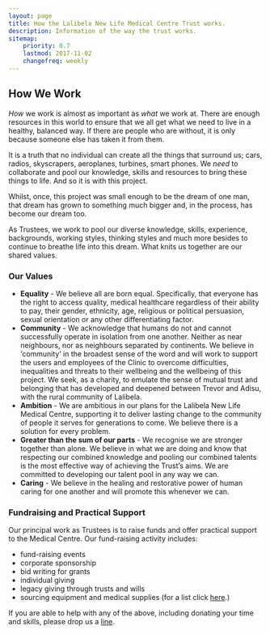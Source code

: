 ```yaml
---
layout: page
title: How the Lalibela New Life Medical Centre Trust works.
description: Information of the way the trust works.
sitemap:
    priority: 0.7
    lastmod: 2017-11-02
    changefreq: weekly
---
```

## How We Work

<i>How</i> we work is almost as important as <i>what</i> we work at. 
There are enough resources in this world to ensure that we all get what we need to live in a healthy, balanced way. 
If there are people who are without, it is only because someone else has taken it from them. 

It is a truth that no individual can create all the things that surround us; cars, radios, skyscrapers, aeroplanes, turbines, smart phones. We <i>need</i> to collaborate and pool our knowledge, skills and resources to bring these things to life. And so it is with this project.

Whilst, once, this project was small enough to be the dream of one man, that dream has grown to something much bigger and, in the process, has become our dream too. 

As Trustees, we work to pool our diverse knowledge, skills, experience, backgrounds, working styles, thinking styles and much more besides to continue to breathe life into this dream. What knits us together are our shared values.

### Our Values

* **Equality** - We believe all are born equal. Specifically, that everyone has the right to access quality, medical healthcare regardless of their ability to pay, their gender, ethnicity, age, religious or political persuasion, sexual orientation or any other differentiating factor.
* **Community** - We acknowledge that humans do not and cannot successfully operate in isolation from one another. Neither as near neighbours, nor as neighbours separated by continents. We believe in ‘community’ in the broadest sense of the word and will work to support the users and employees of the Clinic to overcome difficulties, inequalities and threats to their wellbeing and the wellbeing of this project. We seek, as a charity, to emulate the sense of mutual trust and belonging that has developed and deepened between Trevor and Adisu, with the rural community of Lalibela.
* **Ambition** - We are ambitious in our plans for the Lalibela New Life Medical Centre, supporting it to deliver lasting change to the community of people it serves for generations to come. We believe there is a solution for every problem.
* **Greater than the sum of our parts** - We recognise we are stronger together than alone. We believe in what we are doing and know that respecting our combined knowledge and pooling our combined talents is the most effective way of achieving the Trust’s aims. We are committed to developing our talent pool in any way we can.
* **Caring** - We believe in the healing and restorative power of human caring for one another and will promote this whenever we can.

### Fundraising and Practical Support

Our principal work as Trustees is to raise funds and offer practical support to the Medical Centre. Our fund-raising activity includes:

* fund-raising events
* corporate sponsorship
* bid writing for grants
* individual giving
* legacy giving through trusts and wills
* sourcing equipment and medical supplies (for a list click <a href="{{ '/images/Clinic_equip_list_2021.pdf' | absolute_url }}">here</a>.)

If you are able to help with any of the above, including donating your time and skills, please drop us a <a href="#footer">line</a>. 
